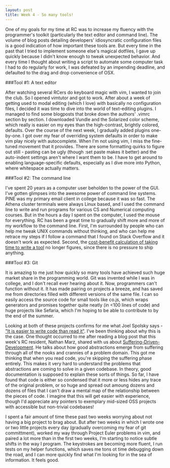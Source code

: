 ```yaml
---
layout: post
title: Week 4 - So many tools!
---
```


One of my goals for my time at RC was to increase my fluency with the programmer's toolkit (particularly the text editor and command line). The volume of blog posts detailing developers' idiosyncratic configuration files is a good indication of how important these tools are. But every time in the past that I tried to implement someone else's magical dotfiles, I gave up quickly because I didn't know enough to tweak unexpected behavior. And every time I thought about writing a script to automate some computer task I had to do regularly for work, I was defeated by an impending deadline, and defaulted to the drag and drop convenience of OSX.

###Tool #1: A text editor

After watching several RCers do keyboard magic with vim, I wanted to join the club. So I opened vimtutor and got to work. After about a week of getting used to modal editing (which I love) with basically no configuration files, I decided it was time to dive into the world of text-editing plugins. I managed to find some blogposts that broke down the authors' .vimrc section by section. I downloaded Vundle and the Solarized color scheme, which really is easier on my eyes than the high-contrast, brightly colored, defaults. Over the course of the next week, I gradually added plugins one-by-one. I got over my fear of overriding system defaults in order to make vim play nicely with autocomplete. When I'm not using  vim, I miss the fine-tuned movement that it provides. There are some formatting quirks to figure out still - pasting can be ugly (though :set paste makes it better) and the auto-indent settings aren't where I want them to be. I have to get around to enabling language-specific defaults, especially as I dive more into Python, where whitespace actually matters. 

###Tool #2: The command line

I've spent 20 years as a computer user beholden to the power of the GUI. I've gotten glimpses into the awesome power of command line systems. PINE was my primary email client in college because it was so fast. The Athena cluster terminals were always Linux based, and I used the command line to write and run programs for various CS and Numerical computing courses. But in the hours a day I spent on the computer, I used the mouse for everything. RC has been a great time to gradually shift more and more of my workflow to the command line. First, I'm surrounded by people who can help me tweak UNIX commands without thinking, and who can help me retrace my steps if I follow a command that I found on Stack Overflow and it doesn't work as expected. Second, the [cost-benefit calculation of taking time to write a tool](https://xkcd.com/1205/) no longer figures, since there is no pressure to ship anything. 

###Tool #3: Git

It is amazing to me just how quickly so many tools have achieved such huge market share in the programming world. Git was invented while I was in college, and I don't recall ever hearing about it. Now, programmers can't function without it. It has made pairing on projects a breeze, and has saved me from directories filled with different versions of the same file. I can so easily access the source code for small tools like co.js, which wraps generators and promises together quite neatly (in <100 lines of code) and huge projects like Sefaria, which I'm hoping to be able to contribute to by the end of the summer. 

Looking at both of these projects confirms for me what Joel Spolsky says - ["It is easier to write code than read it"](http://www.joelonsoftware.com/articles/fog0000000069.html). I've been thinking about why this is the case. One thought occurred to me after reading a blog post that this week's RC resident, Nathan Marz, shared with us about [Suffering-Driven-Development](http://nathanmarz.com/blog/suffering-oriented-programming.html). He talks about how good abstractions emerge from suffering through all of the nooks and crannies of a problem domain. This got me thinking that when you read code, you're skipping the suffering phase entirely. This makes it very hard to understand the problems that abstractions are coming to solve in a given codebase. In theory, good documentation is supposed to explain these sorts of things. So far, I have found that code is either so condensed that it more or less hides any trace of the original problem, or so huge and spread out amoung dozens and dozens of files that I can't draw a mental map of the relationship between the pieces of code. I imagine that this will get easier with experience, though I'd appreciate any pointers to exemplary mid-sized OSS projects with accessible but non-trivial codebases!

I spent a fair amount of time these past two weeks worrying about not having a big project to brag about. But after two weeks in which I wrote one or two little projects every day (gradually overcoming my fear of git committment), worked my way through Project Euler problems in vim, and paired a lot more than in the first two weeks, I'm starting to notice subtle shifts in the way I program. The keystrokes are becoming more fluent, I run tests on my helper functions, which saves me tons ot time debugging down the road, and I can more quickly find what I'm looking for in the sea of information. It feels good.


